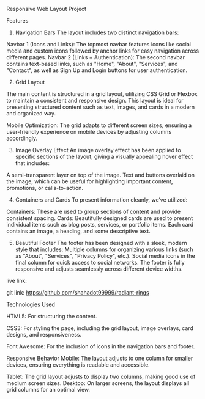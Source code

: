 Responsive Web Layout Project

Features
1. Navigation Bars
The layout includes two distinct navigation bars:

Navbar 1 (Icons and Links): The topmost navbar features icons like social media and custom icons followed by anchor links for easy navigation across different pages.
Navbar 2 (Links + Authentication): The second navbar contains text-based links, such as "Home", "About", "Services", and "Contact", as well as Sign Up and Login buttons for user authentication.

2. Grid Layout

The main content is structured in a grid layout, utilizing CSS Grid or Flexbox to maintain a consistent and responsive design. This layout is ideal for presenting structured content such as text, images, and cards in a modern and organized way.

Mobile Optimization: The grid adapts to different screen sizes, ensuring a user-friendly experience on mobile devices by adjusting columns accordingly.

3. Image Overlay Effect
An image overlay effect has been applied to specific sections of the layout, giving a visually appealing hover effect that includes:

A semi-transparent layer on top of the image.
Text and buttons overlaid on the image, which can be useful for highlighting important content, promotions, or calls-to-action.

4. Containers and Cards
To present information cleanly, we’ve utilized:

Containers: These are used to group sections of content and provide consistent spacing.
Cards: Beautifully designed cards are used to present individual items such as blog posts, services, or portfolio items. Each card contains an image, a heading, and some descriptive text.

5. Beautiful Footer
The footer has been designed with a sleek, modern style that includes:
Multiple columns for organizing various links (such as "About", "Services", "Privacy Policy", etc.).
Social media icons in the final column for quick access to social networks.
The footer is fully responsive and adjusts seamlessly across different device widths.


live link:

git link:
https://github.com/shahadot99999/radiant-rings



Technologies Used

HTML5: 
For structuring the content.

CSS3:
 For styling the page, including the grid layout, image overlays, card designs, and responsiveness.

Font Awesome: For the inclusion of icons in the navigation bars and footer.


Responsive Behavior
Mobile: The layout adjusts to one column for smaller devices, ensuring everything is readable and accessible.

Tablet: The grid layout adjusts to display two columns, making good use of medium screen sizes.
Desktop: On larger screens, the layout displays all grid columns for an optimal view.